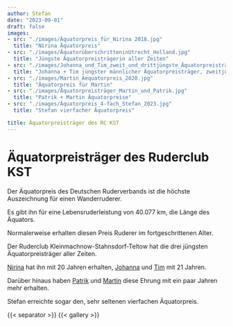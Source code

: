 ```yaml
---
author: Stefan
date: "2023-09-01"
draft: false
images:
- src: "./images/Äquatorpreis_für_Nirina 2018.jpg"
  title: "Nirina Äquatorpreis"
- src: "./images/ÄquatorüberschritteninUtrecht_Holland.jpg"
  title: "Jüngste Äquatorpreisträgerin aller Zeiten"
- src: "./images/Johanna_und_Tim_zweit_und_drittjüngste_Äquatorpreisträger_aller_Zeiten_2024.jpg"
  title: "Johanna + Tim jüngster männlicher Äquatorpreisträger, zweitjüngste weibliche Äquatorpreisträgerin "
- src: "./images/Martin_Aequatorpreis_2020.jpg"
  title: "Äquatorpreis für Martin"
- src: "./images/Äquatorpreisträger_Martin_und_Patrik.jpg"
  title: "Patrik + Martin Äquatorpreise"
- src: "./images/Äquatorpreis_4-fach_Stefan_2023.jpg"
  title: "Stefan vierfacher Äquatorpreis"

title: Äquatorpreisträger des RC KST
---
```


# Äquatorpreisträger des Ruderclub KST


Der Äquatorpreis des Deutschen Ruderverbands ist die höchste Auszeichnung für einen Wanderruderer.

Es gibt ihn für eine Lebensruderleistung von 40.077 km, die Länge des Äquators.

Normalerweise erhalten diesen Preis Ruderer im fortgeschrittenen Alter.

Der Ruderclub Kleinmachnow-Stahnsdorf-Teltow hat die drei jüngsten Äquatorpreisträger aller Zeiten.

[Nirina](../../../berichte/2017/aequatorpreis_nirina_2017/) hat ihn mit 20 Jahren erhalten, [Johanna](../../../berichte/2023/aequatorpreis_johanna_2023/) und [Tim](../../../berichte/2023/aequatorpreis_tim_2023/) mit 21 Jahren.

Darüber hinaus haben [Patrik](../../../berichte/2021/aquatorpreis_patrik/) und [Martin](../../../berichte/2021/aquatorpreis_martin/) diese Ehrung mit ein paar Jahren mehr erhalten.

Stefan erreichte sogar den, sehr seltenen vierfachen Äquatorpreis.


{{< separator >}} {{< gallery >}}
